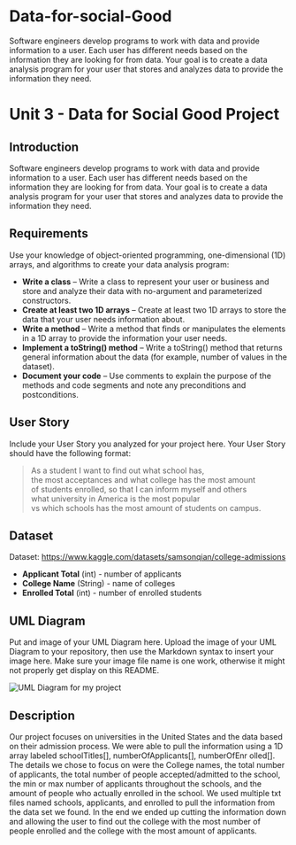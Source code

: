 # Data-for-social-Good
Software engineers develop programs to work with data and provide information to a user. Each user has different needs based on the information they are looking for from data. Your goal is to create a data analysis program for your user that stores and analyzes data to provide the information they need.

# Unit 3 - Data for Social Good Project

## Introduction

Software engineers develop programs to work with data and provide information to a user. Each user has different needs based on the information they are looking for from data. Your goal is to create a data analysis program for your user that stores and analyzes data to provide the information they need.

## Requirements

Use your knowledge of object-oriented programming, one-dimensional (1D) arrays, and algorithms to create your data analysis program:
- **Write a class** – Write a class to represent your user or business and store and analyze their data with no-argument and parameterized constructors.
- **Create at least two 1D arrays** – Create at least two 1D arrays to store the data that your user needs information about.
- **Write a method** – Write a method that finds or manipulates the elements in a 1D array to provide the information your user needs.
- **Implement a toString() method** – Write a toString() method that returns general information about the data (for example, number of values in the dataset).
- **Document your code** – Use comments to explain the purpose of the methods and code segments and note any preconditions and postconditions.

## User Story

Include your User Story you analyzed for your project here. Your User Story should have the following format:

> As a student I want to find out what school has, <br>
> the most acceptances and what college has the most amount <br>
> of students enrolled, so that I can inform myself and others <br>
> what university in America is the most popular <br>
> vs which schools has the most amount of students on campus. <br>
 

## Dataset

Dataset: https://www.kaggle.com/datasets/samsonqian/college-admissions

- **Applicant Total** (int) - number of applicants
- **College Name** (String) - name of colleges
- **Enrolled Total** (int) - number of enrolled students



## UML Diagram

Put and image of your UML Diagram here. Upload the image of your UML Diagram to your repository, then use the Markdown syntax to insert your image here. Make sure your image file name is one work, otherwise it might not properly get display on this README.



![UML Diagram for my project](nameOfImageFileHere.png)

## Description

Our project focuses on universities in the United States and the data based on their admission process. We were able to pull the information using a 1D array labeled schoolTitles[], numberOfApplicants[], numberOfEnr	olled[]. The details we chose to focus on were the College names, the total number of applicants, the total number of people accepted/admitted to the school, the min or max number of applicants throughout the schools, and the amount of people who actually enrolled in the school. We used multiple txt files named schools, applicants, and enrolled to pull the information from the data set we found. In the end we ended up cutting the information down and allowing the user to find out the college with the most number of people enrolled and the college with the most amount of applicants.
